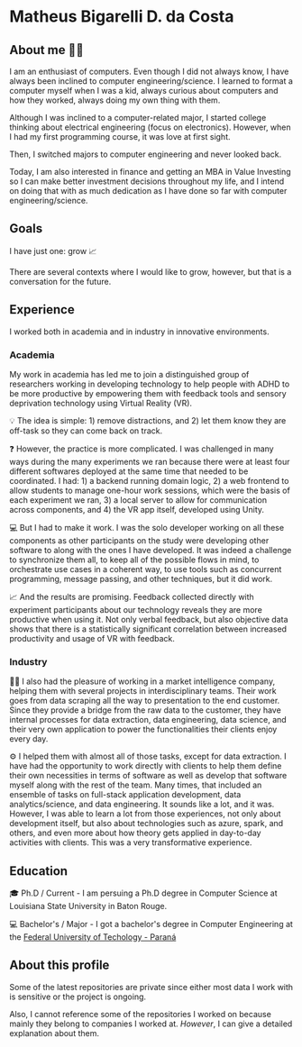 # Matheus Bigarelli D. da Costa

## About me 👨‍💻

I am an enthusiast of computers. Even though I did not always know, I have always been inclined to computer engineering/science. I learned to format a computer myself when I was a kid, always curious about computers and how they worked, always doing my own thing with them.

Although I was inclined to a computer-related major, I started college thinking about electrical engineering (focus on electronics). However, when I had my first programming course, it was love at first sight.

Then, I switched majors to computer engineering and never looked back.

Today, I am also interested in finance and getting an MBA in Value Investing so I can make better investment decisions throughout my life, and I intend on doing that with as much dedication as I have done so far with computer engineering/science.

## Goals

I have just one: grow 📈

There are several contexts where I would like to grow, however, but that is a conversation for the future.

## Experience

I worked both in academia and in industry in innovative environments.

### Academia

My work in academia has led me to join a distinguished group of researchers working in developing technology to help people with ADHD to be more productive by empowering them with feedback tools and sensory deprivation technology using Virtual Reality (VR).

💡 The idea is simple: 1) remove distractions, and 2) let them know they are off-task so they can come back on track.

❓ However, the practice is more complicated. I was challenged in many ways during the many experiments we ran because there were at least four different softwares deployed at the same time that needed to be coordinated. I had: 1) a backend running domain logic, 2) a web frontend to allow students to manage one-hour work sessions, which were the basis of each experiment we ran, 3) a local server to allow for communication across components, and 4) the VR app itself, developed using Unity.

💻 But I had to make it work. I was the solo developer working on all these components as other participants on the study were developing other software to along with the ones I have developed. It was indeed a challenge to synchronize them all, to keep all of the possible flows in mind, to orchestrate use cases in a coherent way, to use tools such as concurrent programming, message passing, and other techniques, but it did work.

📈 And the results are promising. Feedback collected directly with experiment participants about our technology reveals they are more productive when using it. Not only verbal feedback, but also objective data shows that there is a statistically significant correlation between increased productivity and usage of VR with feedback.

### Industry

🧑‍💼 I also had the pleasure of working in a market intelligence company, helping them with several projects in interdisciplinary teams. Their work goes from data scraping all the way to presentation to the end customer. Since they provide a bridge from the raw data to the customer, they have internal processes for data extraction, data engineering, data science, and their very own application to power the functionalities their clients enjoy every day.

⚙️ I helped them with almost all of those tasks, except for data extraction. I have had the opportunity to work directly with clients to help them define their own necessities in terms of software as well as develop that software myself along with the rest of the team. Many times, that included an ensemble of tasks on full-stack application development, data analytics/science, and data engineering. It sounds like a lot, and it was. However, I was able to learn a lot from those experiences, not only about development itself, but also about technologies such as azure, spark, and others, and even more about how theory gets applied in day-to-day activities with clients. This was a very transformative experience.

## Education

🎓 Ph.D / Current - I am persuing a Ph.D degree in Computer Science at Louisiana State University in Baton Rouge.

💻 Bachelor's / Major - I got a bachelor's degree in Computer Engineering at the [Federal University of Techology - Paraná](https://en.wikipedia.org/wiki/Federal_University_of_Technology_%E2%80%93_Paran%C3%A1)

## About this profile

Some of the latest repositories are private since either most data I work with is sensitive or the project is ongoing.

Also, I cannot reference some of the repositories I worked on because mainly they belong to companies I worked at. *However*, I can give a detailed explanation about them.

<!--
**MatheusBigarelli/MatheusBigarelli** is a ✨ _special_ ✨ repository because its `README.md` (this file) appears on your GitHub profile.

Here are some ideas to get you started:

- 🔭 I’m currently working on ...
- 🌱 I’m currently learning ...
- 👯 I’m looking to collaborate on ...
- 🤔 I’m looking for help with ...
- 💬 Ask me about ...
- 📫 How to reach me: ...
- 😄 Pronouns: ...
- ⚡ Fun fact: ...
-->


